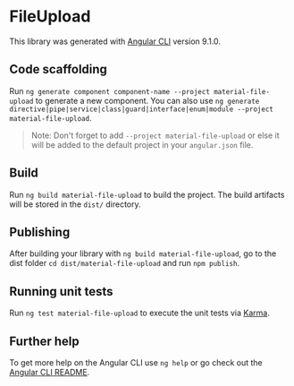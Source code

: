 # FileUpload

This library was generated with [Angular CLI](https://github.com/angular/angular-cli) version 9.1.0.

## Code scaffolding

Run `ng generate component component-name --project material-file-upload` to generate a new component. You can also use `ng generate directive|pipe|service|class|guard|interface|enum|module --project material-file-upload`.
> Note: Don't forget to add `--project material-file-upload` or else it will be added to the default project in your `angular.json` file. 

## Build

Run `ng build material-file-upload` to build the project. The build artifacts will be stored in the `dist/` directory.

## Publishing

After building your library with `ng build material-file-upload`, go to the dist folder `cd dist/material-file-upload` and run `npm publish`.

## Running unit tests

Run `ng test material-file-upload` to execute the unit tests via [Karma](https://karma-runner.github.io).

## Further help

To get more help on the Angular CLI use `ng help` or go check out the [Angular CLI README](https://github.com/angular/angular-cli/blob/master/README.md).
